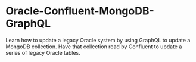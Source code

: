 # Oracle-Confluent-MongoDB-GraphQL
Learn how to update a legacy Oracle system by using GraphQL to update a MongoDB collection. Have that collection read by Confluent to update a series of legacy Oracle tables.

